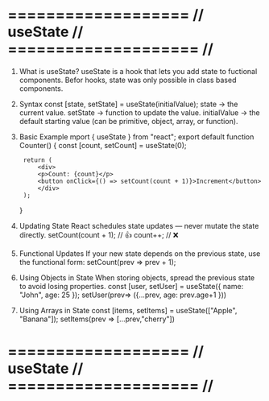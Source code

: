 # =================== // useState // ==================== //

1. What is useState?
    useState is a hook that lets you add state to fuctional components.
    Befor hooks, state was only possible in class based components.

2. Syntax
    const [state, setState] = useState(initialValue);
    state → the current value.
    setState → function to update the value.
    initialValue → the default starting value (can be primitive, object, array, or function).

3. Basic Example
    mport { useState } from "react";
    export default function Counter() {
        const [count, setCount] = useState(0);

        return (
            <div>
            <p>Count: {count}</p>
            <button onClick={() => setCount(count + 1)}>Increment</button>
            </div>
        );
    }


4. Updating State
    React schedules state updates — never mutate the state directly.
    setCount(count + 1); // 👍
    count++; // ❌
    
4. Functional Updates
    If your new state depends on the previous state, use the functional form:
    setCount(prev => prev + 1);
6. Using Objects in State
    When storing objects, spread the previous state to avoid losing properties.
    const [user, setUser] = useState({ name: "John", age: 25 });
    setUser(prev=> ({...prev, age: prev.age+1 }))

7. Using Arrays in State
    const [items, setItems] = useState(["Apple", "Banana"]);
    setItems(prev => [...prev,"cherry"])
    


# =================== // useState // ==================== //
